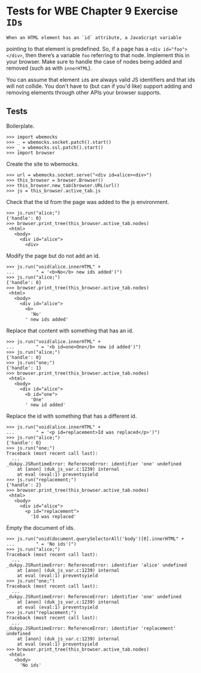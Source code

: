 Tests for WBE Chapter 9 Exercise `IDs`
============================================

    When an HTML element has an `id` attribute, a JavaScript variable
pointing to that element is predefined. So, if a page has a `<div
id="foo"></div>`, then there’s a variable `foo` referring to that
node. Implement this in your browser. Make sure to handle the case of
nodes being added and removed (such as with `innerHTML`).

You can assume that element `id`s are always valid JS identifiers and
that ids will not collide. You don't have to (but can if you'd like)
support adding and removing elements through other APIs your browser
supports.

Tests
-----

Boilerplate.

    >>> import wbemocks
    >>> _ = wbemocks.socket.patch().start()
    >>> _ = wbemocks.ssl.patch().start()
    >>> import browser

Create the site to wbemocks.

    >>> url = wbemocks.socket.serve("<div id=alice><div>")
    >>> this_browser = browser.Browser()
    >>> this_browser.new_tab(browser.URL(url))
    >>> js = this_browser.active_tab.js

Check that the id from the page was added to the js environment.

    >>> js.run("alice;")
    {'handle': 0}
    >>> browser.print_tree(this_browser.active_tab.nodes)
     <html>
       <body>
         <div id="alice">
           <div>

Modify the page but do not add an id.

    >>> js.run("void(alice.innerHTML" +
    ...        " = '<b>No</b> new ids added')")
    >>> js.run("alice;")
    {'handle': 0}
    >>> browser.print_tree(this_browser.active_tab.nodes)
     <html>
       <body>
         <div id="alice">
           <b>
             'No'
           ' new ids added'

Replace that content with something that has an id.

    >>> js.run("void(alice.innerHTML" +
    ...        " = '<b id=one>One</b> new id added')")
    >>> js.run("alice;")
    {'handle': 0}
    >>> js.run("one;")
    {'handle': 1}
    >>> browser.print_tree(this_browser.active_tab.nodes)
     <html>
       <body>
         <div id="alice">
           <b id="one">
             'One'
           ' new id added'


Replace the id with something that has a different id.

    >>> js.run("void(alice.innerHTML" +
    ...        " = '<p id=replacement>Id was replaced</p>')")
    >>> js.run("alice;")
    {'handle': 0}
    >>> js.run("one;")
    Traceback (most recent call last):
      ...
    _dukpy.JSRuntimeError: ReferenceError: identifier 'one' undefined
        at [anon] (duk_js_var.c:1239) internal
        at eval (eval:1) preventsyield
    >>> js.run("replacement;")
    {'handle': 2}
    >>> browser.print_tree(this_browser.active_tab.nodes)
     <html>
       <body>
         <div id="alice">
           <p id="replacement">
             'Id was replaced'

Empty the document of ids.

    >>> js.run("void(document.querySelectorAll('body')[0].innerHTML" +
    ...        " = 'No ids')")
    >>> js.run("alice;")
    Traceback (most recent call last):
      ...
    _dukpy.JSRuntimeError: ReferenceError: identifier 'alice' undefined
        at [anon] (duk_js_var.c:1239) internal
        at eval (eval:1) preventsyield
    >>> js.run("one;")
    Traceback (most recent call last):
      ...
    _dukpy.JSRuntimeError: ReferenceError: identifier 'one' undefined
        at [anon] (duk_js_var.c:1239) internal
        at eval (eval:1) preventsyield
    >>> js.run("replacement;")
    Traceback (most recent call last):
      ...
    _dukpy.JSRuntimeError: ReferenceError: identifier 'replacement' undefined
        at [anon] (duk_js_var.c:1239) internal
        at eval (eval:1) preventsyield
    >>> browser.print_tree(this_browser.active_tab.nodes)
     <html>
       <body>
         'No ids'





